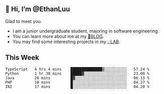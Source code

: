 ## 👋 Hi, I’m @EthanLuu

Glad to meet you.

- I am a junior undergraduate student, majoring in software engineering.
- You can learn more about me at my [📝BLOG](https://blog.ethanloo.top).
- You may find some interesting projects in my [💡LAB](https://lab.ethanloo.top).

## This Week
<!--START_SECTION:waka-->
```text
TypeScript   4 hrs 4 mins    ██████████████▒░░░░░░░░░░   57.24 % 
Python       1 hr 38 mins    █████▓░░░░░░░░░░░░░░░░░░░   23.08 % 
Java         26 mins         █▓░░░░░░░░░░░░░░░░░░░░░░░   06.13 % 
PHP          18 mins         █░░░░░░░░░░░░░░░░░░░░░░░░   04.27 % 
INI          17 mins         █░░░░░░░░░░░░░░░░░░░░░░░░   04.20 % 
```
<!--END_SECTION:waka-->
